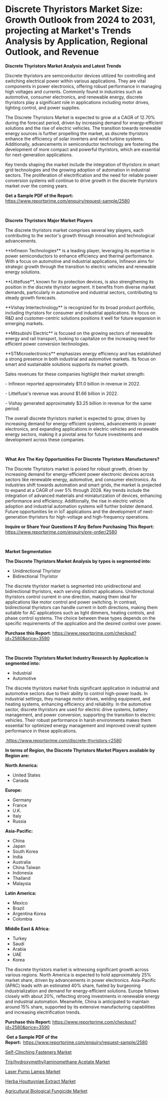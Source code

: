 <p><h1>Discrete Thyristors Market Size: Growth Outlook from 2024 to 2031, projecting at Market's Trends Analysis by Application, Regional Outlook, and Revenue</h1></p><p><strong>Discrete Thyristors Market Analysis and Latest Trends</strong></p>
<p><p>Discrete thyristors are semiconductor devices utilized for controlling and switching electrical power within various applications. They are vital components in power electronics, offering robust performance in managing high voltages and currents. Commonly found in industries such as automotive, consumer electronics, and renewable energy, discrete thyristors play a significant role in applications including motor drives, lighting control, and power supplies.</p><p>The Discrete Thyristors Market is expected to grow at a CAGR of 12.70% during the forecast period, driven by increasing demand for energy-efficient solutions and the rise of electric vehicles. The transition towards renewable energy sources is further propelling the market, as discrete thyristors enhance the efficiency of solar inverters and wind turbine systems. Additionally, advancements in semiconductor technology are fostering the development of more compact and powerful thyristors, which are essential for next-generation applications.</p><p>Key trends shaping the market include the integration of thyristors in smart grid technologies and the growing adoption of automation in industrial sectors. The proliferation of electrification and the need for reliable power conversion systems will continue to drive growth in the discrete thyristors market over the coming years.</p></p>
<p><strong>Get a Sample PDF of the Report:&nbsp;</strong> <a href="https://www.reportprime.com/enquiry/request-sample/2580?utm_campaign=1340&utm_medium=2&utm_source=Github&utm_content=ia&utm_term=10102024&utm_id=discrete-thyristors">https://www.reportprime.com/enquiry/request-sample/2580</a></p>
<p>&nbsp;</p>
<p><strong>Discrete Thyristors Major Market Players</strong></p>
<p><p>The discrete thyristors market comprises several key players, each contributing to the sector's growth through innovation and technological advancements. </p><p>**Infineon Technologies** is a leading player, leveraging its expertise in power semiconductors to enhance efficiency and thermal performance. With a focus on automotive and industrial applications, Infineon aims for strategic growth through the transition to electric vehicles and renewable energy solutions.</p><p>**Littelfuse**, known for its protection devices, is also strengthening its position in the discrete thyristor segment. It benefits from diverse market demands, particularly in automotive and industrial sectors, contributing to steady growth forecasts.</p><p>**Vishay Intertechnology** is recognized for its broad product portfolio, including thyristors for consumer and industrial applications. Its focus on R&D and customer-centric solutions positions it well for future expansion in emerging markets.</p><p>**Mitsubishi Electric** is focused on the growing sectors of renewable energy and rail transport, looking to capitalize on the increasing need for efficient power conversion technologies.</p><p>**STMicroelectronics** emphasizes energy efficiency and has established a strong presence in both industrial and automotive markets. Its focus on smart and sustainable solutions supports its market growth.</p><p>Sales revenues for these companies highlight their market strength: </p><p>- Infineon reported approximately $11.0 billion in revenue in 2022.</p><p>- Littelfuse's revenue was around $1.66 billion in 2022.</p><p>- Vishay generated approximately $3.25 billion in revenue for the same period.</p><p>The overall discrete thyristors market is expected to grow, driven by increasing demand for energy-efficient systems, advancements in power electronics, and expanding applications in electric vehicles and renewable energy sectors, making it a pivotal area for future investments and development across these companies.</p></p>
<p>&nbsp;</p>
<p><strong>What Are The Key Opportunities For Discrete Thyristors Manufacturers?</strong></p>
<p><p>The Discrete Thyristors market is poised for robust growth, driven by increasing demand for energy-efficient power electronic devices across sectors like renewable energy, automotive, and consumer electronics. As industries shift towards automation and smart grids, the market is projected to expand at a CAGR of over 5% through 2028. Key trends include the integration of advanced materials and miniaturization of devices, enhancing performance and efficiency. Additionally, the rise in electric vehicle adoption and industrial automation systems will further bolster demand. Future opportunities lie in IoT applications and the development of next-generation thyristors for high-voltage and high-frequency operations.</p></p>
<p><strong>Inquire or Share Your Questions If Any Before Purchasing This Report:</strong> <a href="https://www.reportprime.com/enquiry/pre-order/2580?utm_campaign=1340&utm_medium=2&utm_source=Github&utm_content=ia&utm_term=10102024&utm_id=discrete-thyristors">https://www.reportprime.com/enquiry/pre-order/2580</a></p>
<p>&nbsp;</p>
<p><strong>Market Segmentation</strong></p>
<p><strong>The Discrete Thyristors Market Analysis by types is segmented into:</strong></p>
<p><ul><li>Unidirectional Thyristor</li><li>Bidirectional Thyristor</li></ul></p>
<p><p>The discrete thyristor market is segmented into unidirectional and bidirectional thyristors, each serving distinct applications. Unidirectional thyristors control current in one direction, making them ideal for applications like motor control and power switching. In contrast, bidirectional thyristors can handle current in both directions, making them suitable for AC applications such as light dimmers, heating controls, and phase control systems. The choice between these types depends on the specific requirements of the application and the desired control over power.</p></p>
<p><strong>Purchase this Report:&nbsp;</strong><a href="https://www.reportprime.com/checkout?id=2580&price=3590&utm_campaign=1340&utm_medium=2&utm_source=Github&utm_content=ia&utm_term=10102024&utm_id=discrete-thyristors">https://www.reportprime.com/checkout?id=2580&price=3590</a></p>
<p>&nbsp;</p>
<p><strong>The Discrete Thyristors Market Industry Research by Application is segmented into:</strong></p>
<p><ul><li>Industrial</li><li>Automotive</li></ul></p>
<p><p>The discrete thyristors market finds significant application in industrial and automotive sectors due to their ability to control high-power loads. In industrial settings, they manage motor drives, welding equipment, and heating systems, enhancing efficiency and reliability. In the automotive sector, discrete thyristors are used for electric drive systems, battery management, and power conversion, supporting the transition to electric vehicles. Their robust performance in harsh environments makes them essential for optimized energy management and improved overall system performance in these applications.</p></p>
<p><a href="https://www.reportprime.com/discrete-thyristors-r2580?utm_campaign=1340&utm_medium=2&utm_source=Github&utm_content=ia&utm_term=10102024&utm_id=discrete-thyristors">&nbsp;https://www.reportprime.com/discrete-thyristors-r2580</a></p>
<p><strong>In terms of Region, the Discrete Thyristors Market Players available by Region are:</strong></p>
<p>
    <p> <strong> North America: </strong>
        <ul>
            <li>United States</li>
            <li>Canada</li>
        </ul>
        </p> 
    <p> <strong> Europe: </strong>
        <ul>
            <li>Germany</li>
            <li>France</li>
            <li>U.K.</li>
            <li>Italy</li>
            <li>Russia</li>
        </ul>
        </p> 
    <p> <strong> Asia-Pacific: </strong>
        <ul>
            <li>China</li>
            <li>Japan</li>
            <li>South Korea</li>
            <li>India</li>
            <li>Australia</li>
            <li>China Taiwan</li>
            <li>Indonesia</li>
            <li>Thailand</li>
            <li>Malaysia</li>
        </ul>
        </p> 
    <p> <strong> Latin America: </strong>
        <ul>
            <li>Mexico</li>
            <li>Brazil</li>
            <li>Argentina Korea</li>
            <li>Colombia</li>
        </ul>
        </p> 
    <p> <strong> Middle East & Africa: </strong>
        <ul>
            <li>Turkey</li>
            <li>Saudi</li>
            <li>Arabia</li>
            <li>UAE</li>
            <li>Korea</li>
        </ul>
    </p>
    </p>
<p><p>The discrete thyristors market is witnessing significant growth across various regions. North America is expected to hold approximately 25% market share, driven by advancements in power electronics. Asia-Pacific (APAC) leads with an estimated 40% share, fueled by burgeoning industrialization and demand for energy-efficient solutions. Europe follows closely with about 20%, reflecting strong investments in renewable energy and industrial automation. Meanwhile, China is anticipated to maintain around 15% share, supported by its extensive manufacturing capabilities and increasing electrification trends.</p></p>
<p><strong>Purchase this Report: </strong><a href="https://www.reportprime.com/checkout?id=2580&price=3590&utm_campaign=1340&utm_medium=2&utm_source=Github&utm_content=ia&utm_term=10102024&utm_id=discrete-thyristors">https://www.reportprime.com/checkout?id=2580&price=3590</a></p>
<p>&nbsp;<strong>Get a Sample PDF of the Report:&nbsp;&nbsp;</strong><a href="https://www.reportprime.com/enquiry/request-sample/2580?utm_campaign=1340&utm_medium=2&utm_source=Github&utm_content=ia&utm_term=10102024&utm_id=discrete-thyristors">https://www.reportprime.com/enquiry/request-sample/2580</a></p>
<p><strong></strong></p>
<p><p><a href="https://www.linkedin.com/pulse/self-clinching-fasteners-market-growth-segmentation-regional-analysis-pioxf?utm_campaign=1340&utm_medium=2&utm_source=Github&utm_content=ia&utm_term=10102024&utm_id=discrete-thyristors">Self-Clinching Fasteners Market</a></p><p><a href="https://www.linkedin.com/pulse/global-trishydroxymethylaminomethane-acetate-market-product-oqjcf?utm_campaign=1340&utm_medium=2&utm_source=Github&utm_content=ia&utm_term=10102024&utm_id=discrete-thyristors">Tris(hydroxymethyl)aminomethane Acetate Market</a></p><p><a href="https://www.linkedin.com/pulse/laser-pump-lamps-market-navigating-challenges-unlocking-potential-qpzmf?utm_campaign=1340&utm_medium=2&utm_source=Github&utm_content=ia&utm_term=10102024&utm_id=discrete-thyristors">Laser Pump Lamps Market</a></p><p><a href="https://www.linkedin.com/pulse/herba-houttuyniae-extract-ecosystem-mapping-innovation-value-lnaqf?utm_campaign=1340&utm_medium=2&utm_source=Github&utm_content=ia&utm_term=10102024&utm_id=discrete-thyristors">Herba Houttuyniae Extract Market</a></p><p><a href="https://www.linkedin.com/pulse/navigating-agricultural-biological-fungicide-market-expert-analysis-kcjdc?utm_campaign=1340&utm_medium=2&utm_source=Github&utm_content=ia&utm_term=10102024&utm_id=discrete-thyristors">Agricultural Biological Fungicide Market</a></p></p>